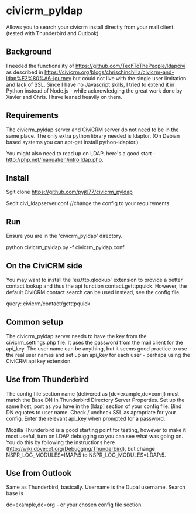 civicrm_pyldap
==============

Allows you to search your civicrm install directly from your mail client. (tested with Thunderbird and Outlook)

Background
----------

I needed the functionality of https://github.com/TechToThePeople/ldapcivi as described in https://civicrm.org/blogs/chrischinchilla/civicrm-and-ldap%E2%80%A6-journey but could not live with the single user limitation and lack of SSL.  Since I have no Javascript skills, I tried to extend it in Python instead of Node.js - while acknowledging the great work done by Xavier and Chris.  I have leaned heavily on them.

Requirements
------------
The civicrm_pyldap server and CiviCRM server do not need to be in the same place.  The only extra python library needed is ldaptor.  (On Debian based systems you can apt-get install python-ldaptor.)

You might also need to read up on LDAP, here's a good start - http://php.net/manual/en/intro.ldap.php.


Install
-------
$git clone https://github.com/pyj677/civicrm_pyldap

$edit civi_ldapserver.conf //change the config to your requirements


Run
---
Ensure you are in the 'civicrm_pyldap' directory.

python civicrm_pyldap.py -f civicrm_pyldap.conf


On the CiviCRM side
-------------------
You may want to install the 'eu.tttp.qlookup' extension to provide a better contact lookup and thus the api function contact.getttpquick. However, the default CiviCRM contact search can be used instead, see the config file.

query: civicrm/contact/getttpquick

Common setup
------------
The civicrm_pyldap server needs to have the key from the civicrm_settings.php file.  It uses the password from the mail client for the api_key.  The user name can be anything, but it seems good practice to use the real user names and set up an api_key for each user - perhaps using the CiviCRM api key extension.

Use from Thunderbird
--------------------
The config file section name (delivered as [dc=example,dc=com]) must match the Base DN in Thunderbird Directory Server Properties.  Set up the same host, port as you have in the [ldap] section of your config file.  Bind DN equates to user name.  Check / uncheck SSL as apropriate for your config.  Enter the relevant api_key when prompted for a password.

Mozilla Thunderbird is a good starting point for testing, however to make it most useful, turn on LDAP debugging so you can see what was going on. You do this by following the instructions here (http://wiki.dovecot.org/Debugging/Thunderbird), but change NSPR_LOG_MODULES=IMAP:5 to NSPR_LOG_MODULES=LDAP:5.


Use from Outlook
----------------
Same as Thunderbird, basically.  Username is the Dupal username.  Search base is

dc=example,dc=org - or your chosen config file section.
